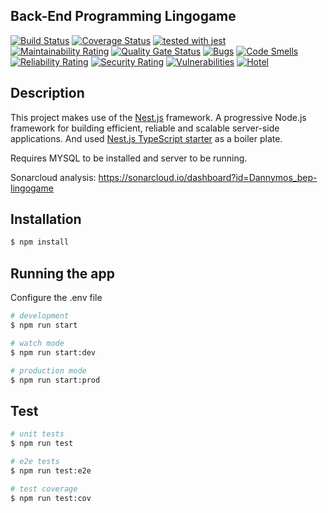 
## Back-End Programming Lingogame

[![Build Status](https://travis-ci.com/Dannymos/bep-lingogame.svg?token=gpoU2vNdexLmEGF8p9c4&branch=master)](https://travis-ci.com/Dannymos/bep-lingogame)
[![Coverage Status](https://coveralls.io/repos/github/Dannymos/bep-lingogame/badge.svg?t=WsslOf)](https://coveralls.io/github/Dannymos/bep-lingogame)
[![tested with jest](https://img.shields.io/badge/tested_with-jest-99424f.svg)](https://github.com/facebook/jest)
[![Maintainability Rating](https://sonarcloud.io/api/project_badges/measure?project=Dannymos_bep-lingogame&metric=sqale_rating)](https://sonarcloud.io/dashboard?id=Dannymos_bep-lingogame)
[![Quality Gate Status](https://sonarcloud.io/api/project_badges/measure?project=Dannymos_bep-lingogame&metric=alert_status)](https://sonarcloud.io/dashboard?id=Dannymos_bep-lingogame)
[![Bugs](https://sonarcloud.io/api/project_badges/measure?project=Dannymos_bep-lingogame&metric=bugs)](https://sonarcloud.io/dashboard?id=Dannymos_bep-lingogame)
[![Code Smells](https://sonarcloud.io/api/project_badges/measure?project=Dannymos_bep-lingogame&metric=code_smells)](https://sonarcloud.io/dashboard?id=Dannymos_bep-lingogame)
[![Reliability Rating](https://sonarcloud.io/api/project_badges/measure?project=Dannymos_bep-lingogame&metric=reliability_rating)](https://sonarcloud.io/dashboard?id=Dannymos_bep-lingogame)
[![Security Rating](https://sonarcloud.io/api/project_badges/measure?project=Dannymos_bep-lingogame&metric=security_rating)](https://sonarcloud.io/dashboard?id=Dannymos_bep-lingogame)
[![Vulnerabilities](https://sonarcloud.io/api/project_badges/measure?project=Dannymos_bep-lingogame&metric=vulnerabilities)](https://sonarcloud.io/dashboard?id=Dannymos_bep-lingogame)
[![Hotel](https://img.shields.io/badge/Hotel-Trivago-success)](https://img.shields.io/badge/Hotel-Trivago-success)

## Description

This project makes use of the [Nest.js](https://nestjs.com/) framework.
A progressive Node.js framework for building efficient, reliable and scalable server-side applications.
And used [Nest.js TypeScript starter](https://github.com/nestjs/typescript-starter) as a boiler plate.

Requires MYSQL to be installed and server to be running.

Sonarcloud analysis: https://sonarcloud.io/dashboard?id=Dannymos_bep-lingogame

## Installation

```bash
$ npm install
```

## Running the app

Configure the .env file

```bash
# development
$ npm run start

# watch mode
$ npm run start:dev

# production mode
$ npm run start:prod
```

## Test

```bash
# unit tests
$ npm run test

# e2e tests
$ npm run test:e2e

# test coverage
$ npm run test:cov
```

